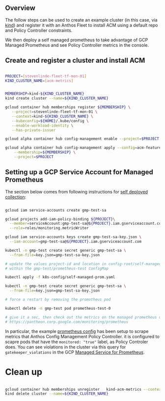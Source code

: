 

## Overview

The follow steps can be used to create an example cluster (in this case, via [kind](https://kind.sigs.k8s.io/)) and register it with an Anthos Fleet to install ACM using a default repo and Policy Controller constraints.

We then deploy a self managed prometheus to take advantage of GCP Managed Prometheus and see Policy Controller metrics in the console.


## Create and register a cluster and install ACM

```bash

PROJECT=[stevenlinde-fleet-tf-mon-01]
KIND_CLUSTER_NAME=[acm-metrics]


MEMBERSHIP=kind-${KIND_CLUSTER_NAME}
kind create cluster --name=${KIND_CLUSTER_NAME}

gcloud container hub memberships register ${MEMBERSHIP} \
   --project=stevenlinde-fleet-tf-mon-01 \
   --context=kind-${KIND_CLUSTER_NAME} \
   --kubeconfig=${HOME}/.kube/config \
   --enable-workload-identity \
   --has-private-issuer

gcloud alpha container hub config-management enable --project=$PROJECT

gcloud alpha container hub config-management apply --config=acm-feature-config.yaml \
    --membership=${MEMBERSHIP} \
    --project=$PROJECT

```

## Setting up a GCP Service Account for Managed Prometheus

The section below comes from following instructions for [self deployed collection](https://cloud.google.com/stackdriver/docs/managed-prometheus/setup-unmanaged):

```bash

gcloud iam service-accounts create gmp-test-sa

gcloud projects add-iam-policy-binding ${PROJECT}\
  --member=serviceAccount:gmp-test-sa@${PROJECT}.iam.gserviceaccount.com \
  --role=roles/monitoring.metricWriter

gcloud iam service-accounts keys create gmp-test-sa-key.json \
  --iam-account=gmp-test-sa@${PROJECT}.iam.gserviceaccount.com

kubectl -n gmp-test create secret generic gmp-test-sa \
  --from-file=key.json=gmp-test-sa-key.json

# update the values project-id and location in config-root/self-managed-prom.yaml
# within the gmp-test/prometheus-test ConfigMap

kubectl apply -f k8s-config/self-managed-prom.yaml

kubectl -n gmp-test create secret generic gmp-test-sa \
  --from-file=key.json=gmp-test-sa-key.json

# force a restart by removing the promotheus pod

kubectl delete -n gmp-test pod prometheus-test-0

# give it a sec, then check out the metrics on the managed prometheus dashboard
# https://pantheon.corp.google.com/monitoring/prometheus

```

In particular, the example [prometheus config](k8s-config/self-managed-prom.yaml) has been setup to scrape metrics that Anthos Config Management Policy Controller. it is configured to scapre pods that have the `monitored: "true"` label, as Policy Controler does.  You can see violations in the cluster via this query for `gatekeeper_violations` in the GCP [Managed Service for Prometheus](https://pantheon.corp.google.com/monitoring/prometheus?pageState=%7B%22promqlQuery%22:%22gatekeeper_violations%22%7D&). 


# Clean up

```bash

gcloud container hub memberships unregister   kind-acm-metrics --context=kind-${KIND_CLUSTER_NAME}
kind delete cluster --name=${KIND_CLUSTER_NAME}


```